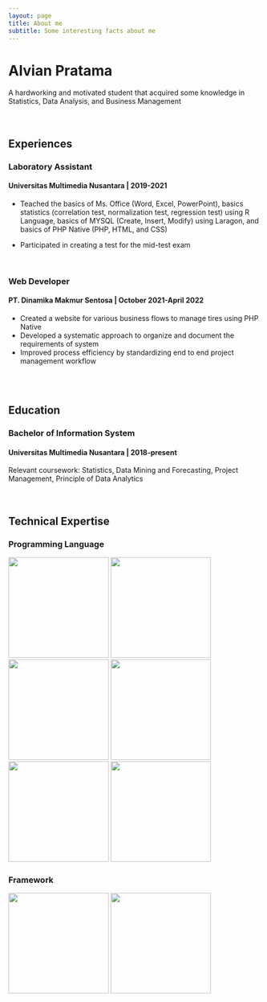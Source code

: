 ```yaml
---
layout: page
title: About me
subtitle: Some interesting facts about me
---
```


# Alvian Pratama
A hardworking and motivated student that acquired some knowledge in Statistics, Data Analysis, and Business Management <br /> <br /> <br />



## Experiences <br /> 



### Laboratory Assistant 
#### Universitas Multimedia Nusantara | 2019-2021

- Teached the basics of Ms. Office (Word, Excel,
PowerPoint), basics statistics (correlation test, normalization test, regression test) using R Language, basics of MYSQL (Create, Insert, Modify) using Laragon, and basics of PHP Native (PHP, HTML, and CSS)

- Participated in creating a test for the mid-test exam
<br />

### Web Developer 
#### PT. Dinamika Makmur Sentosa | October 2021-April 2022

- Created a website for various business flows to manage tires using PHP Native
- Developed a systematic approach to organize and document the requirements of system
- Improved process efficiency by standardizing end to end project management workflow

<br /> <br /> 

## Education <br /> 
### Bachelor of Information System
#### Universitas Multimedia Nusantara | 2018-present

Relevant coursework: Statistics, Data Mining and Forecasting, Project Management, Principle of Data Analytics <br /> <br /> <br />

## Technical Expertise 
### Programming Language
<img src = "https://github.com/yurijserrano/Github-Profile-Readme-Logos/blob/master/programming%20languages/python.svg" width="200" height="200" />  <img src = "https://github.com/yurijserrano/Github-Profile-Readme-Logos/blob/master/programming%20languages/java.svg" width="200" height="200" /> <img src = "https://github.com/yurijserrano/Github-Profile-Readme-Logos/blob/master/databases/mysql.svg" width="200" height="200" /> 
<img src = "https://upload.wikimedia.org/wikipedia/commons/thumb/1/1b/R_logo.svg/1086px-R_logo.svg.png" width="200" height="200" /> <img src = "https://github.com/yurijserrano/Github-Profile-Readme-Logos/blob/master/programming%20languages/php.png" width="200" height="200" /> <img src = "https://github.com/yurijserrano/Github-Profile-Readme-Logos/blob/master/programming%20languages/javascript.svg" width="200" height="200" />
### Framework
<img src = "https://upload.wikimedia.org/wikipedia/commons/thumb/f/f3/Apache_Spark_logo.svg/768px-Apache_Spark_logo.svg.png" width="200" height="200" />
<img src = "https://upload.wikimedia.org/wikipedia/commons/thumb/a/ab/TensorFlow_logo.svg/768px-TensorFlow_logo.svg.png" width="200" height="200" />
